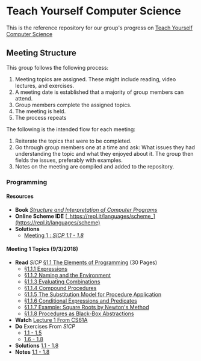 # Teach Yourself Computer Science

This is the reference repository for our group's progress on [Teach Yourself Computer Science](https://teachyourselfcs.com/)

## Meeting Structure

This group follows the following process:

1. Meeting topics are assigned. These might include reading, video lectures, and exercises.
2. A meeting date is established that a majority of group members can attend.
3. Group members complete the assigned topics.
4. The meeting is held.
5. The process repeats

The following is the intended flow for each meeting:

1. Reiterate the topics that were to be completed.
2. Go through group members one at a time and ask: What issues they had understanding the topic and what they enjoyed about it. The group then fields the issues, preferably with examples.
3. Notes on the meeting are compiled and added to the repository.

### Programming

#### Resources

- **Book** [_Structure and Interpretation of Computer Programs_](resources/sicp.pdf)
- **Online Scheme IDE** [_https://repl.it/languages/scheme_](https://repl.it/languages/scheme)
- **Solutions**
  - [Meeting 1 : _SICP 1.1 - 1.8_](exercises/meeting-01.scm)

#### Meeting 1 Topics (9/3/2018)

- **Read** _SICP_ [§1.1 The Elements of Programming](https://mitpress.mit.edu/sites/default/files/sicp/full-text/book/book-Z-H-10.html#%_sec_1.1) (30 Pages)
  - [§1.1.1 Expressions](https://mitpress.mit.edu/sites/default/files/sicp/full-text/book/book-Z-H-10.html#%_sec_1.1.1)
  - [§1.1.2 Naming and the Environment](https://mitpress.mit.edu/sites/default/files/sicp/full-text/book/book-Z-H-10.html#%_sec_1.1.2)
  - [§1.1.3 Evaluating Combinations](https://mitpress.mit.edu/sites/default/files/sicp/full-text/book/book-Z-H-10.html#%_sec_1.1.3)
  - [§1.1.4 Compound Procedures](https://mitpress.mit.edu/sites/default/files/sicp/full-text/book/book-Z-H-10.html#%_sec_1.1.4)
  - [§1.1.5 The Substitution Model for Procedure Application](https://mitpress.mit.edu/sites/default/files/sicp/full-text/book/book-Z-H-10.html#%_sec_1.1.5)
  - [§1.1.6 Conditional Expressions and Predicates](https://mitpress.mit.edu/sites/default/files/sicp/full-text/book/book-Z-H-10.html#%_sec_1.1.6)
  - [§1.1.7 Example: Square Roots by Newton's Method](https://mitpress.mit.edu/sites/default/files/sicp/full-text/book/book-Z-H-10.html#%_sec_1.1.7)
  - [§1.1.8 Procedures as Black-Box Abstractions](https://mitpress.mit.edu/sites/default/files/sicp/full-text/book/book-Z-H-10.html#%_sec_1.1.8)
- **Watch** [Lecture 1 From CS61A](https://archive.org/details/ucberkeley_webcast_l28HAzKy0N8)
- **Do** Exercises From _SICP_
  - [1.1 - 1.5](https://mitpress.mit.edu/sites/default/files/sicp/full-text/book/book-Z-H-10.html#%_sec_1.1.6)
  - [1.6 - 1.8](https://mitpress.mit.edu/sites/default/files/sicp/full-text/book/book-Z-H-10.html#%_sec_1.1.7)
- **Solutions** [1.1 - 1.8](exercises/meeting-01.scm)
- **Notes** [1.1 - 1.8](notes/meeting-01.scm)

